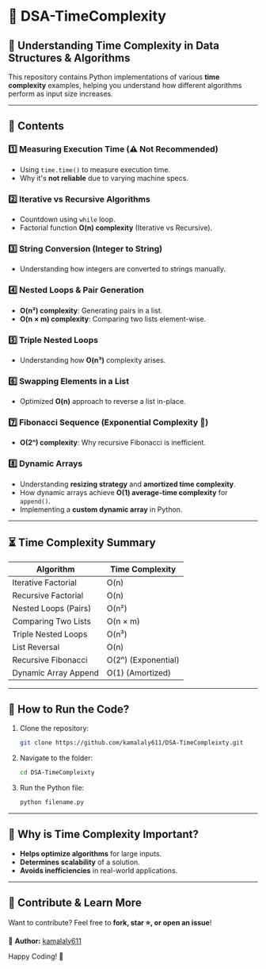 # 🚀 DSA-TimeComplexity

## 📌 Understanding Time Complexity in Data Structures & Algorithms

This repository contains Python implementations of various **time complexity** examples, helping you understand how different algorithms perform as input size increases.

---

## 📂 Contents

### 1️⃣ Measuring Execution Time (⚠️ Not Recommended)
- Using `time.time()` to measure execution time.
- Why it's **not reliable** due to varying machine specs.

### 2️⃣ Iterative vs Recursive Algorithms
- Countdown using `while` loop.
- Factorial function **O(n) complexity** (Iterative vs Recursive).

### 3️⃣ String Conversion (Integer to String)
- Understanding how integers are converted to strings manually.

### 4️⃣ Nested Loops & Pair Generation
- **O(n²) complexity**: Generating pairs in a list.
- **O(n × m) complexity**: Comparing two lists element-wise.

### 5️⃣ Triple Nested Loops
- Understanding how **O(n³)** complexity arises.

### 6️⃣ Swapping Elements in a List
- Optimized **O(n)** approach to reverse a list in-place.

### 7️⃣ Fibonacci Sequence (Exponential Complexity 🚨)
- **O(2ⁿ) complexity**: Why recursive Fibonacci is inefficient.

### 8️⃣ Dynamic Arrays
- Understanding **resizing strategy** and **amortized time complexity**.
- How dynamic arrays achieve **O(1) average-time complexity** for `append()`.
- Implementing a **custom dynamic array** in Python.

---

## ⏳ Time Complexity Summary

| **Algorithm**           | **Time Complexity** |
|------------------------|--------------------|
| Iterative Factorial    | O(n)               |
| Recursive Factorial    | O(n)               |
| Nested Loops (Pairs)   | O(n²)              |
| Comparing Two Lists    | O(n × m)           |
| Triple Nested Loops    | O(n³)              |
| List Reversal         | O(n)               |
| Recursive Fibonacci    | O(2ⁿ) (Exponential) |
| Dynamic Array Append   | O(1) (Amortized)   |

---

## 🚀 How to Run the Code?

1. Clone the repository:
   ```sh
   git clone https://github.com/kamalaly611/DSA-TimeCompleixty.git
   ```
2. Navigate to the folder:
   ```sh
   cd DSA-TimeCompleixty
   ```
3. Run the Python file:
   ```sh
   python filename.py
   ```

---

## 🤔 Why is Time Complexity Important?

- **Helps optimize algorithms** for large inputs.
- **Determines scalability** of a solution.
- **Avoids inefficiencies** in real-world applications.

---

## 🔗 Contribute & Learn More

Want to contribute? Feel free to **fork, star ⭐, or open an issue**!

📩 **Author:** [kamalaly611](https://github.com/kamalaly611)

Happy Coding! 🚀
